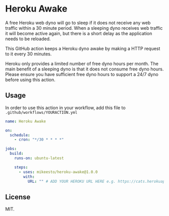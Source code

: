 # Heroku Awake

A free Heroku web dyno will go to sleep if it does not receive any web traffic within a 30 minute period. When a sleeping dyno receives web traffic it will become active again, but there is a short delay as the application needs to be reloaded.

This GitHub action keeps a Heroku dyno awake by making a HTTP request to it every 30 minutes.

Heroku only provides a limited number of free dyno hours per month. The main benefit of a sleeping dyno is that it does not consume free dyno hours. Please ensure you have sufficient free dyno hours to support a 24/7 dyno before using this action.

## Usage

In order to use this action in your workflow, add this file to `.github/workflows/YOURACTION.yml`

```yml
name: Heroku Awake

on:
  schedule:
    - cron: "*/30 * * * *"

jobs:
  build:
    runs-on: ubuntu-latest

    steps:
      - uses: mikeesto/heroku-awake@1.0.0
        with:
          URL: "" # ADD YOUR HEROKU URL HERE e.g. https://cats.herokuapp.com
```

## License

MIT.
